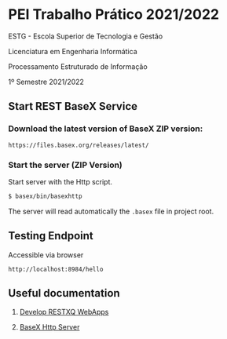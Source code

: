 # PEI Trabalho Prático 2021/2022

ESTG - Escola Superior de Tecnologia e Gestão

Licenciatura em Engenharia Informática 

Processamento Estruturado de Informação 

1º Semestre 2021/2022


## Start REST BaseX Service

### Download the latest version of BaseX ZIP version:

```
https://files.basex.org/releases/latest/
```


 ### Start the server (ZIP Version)
Start server with the Http script.
```sh
$ basex/bin/basexhttp
```

The server will read automatically the `.basex` file in project root.

## Testing Endpoint
Accessible via browser
```
http://localhost:8984/hello
```

## Useful documentation
1. [Develop RESTXQ WebApps](https://files.basex.org/publications/xmlprague2013/2013/Develop-RESTXQ-WebApps-with-BaseX.pdf)

2. [BaseX Http Server](https://basex.readthedocs.io/en/search/Startup/#basex-http-server)

